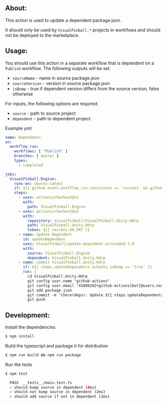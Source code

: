 ## About:

This action is used to update a dependent package.json.

It should only be used by `VisualPinball.*` projects in workflows and should not be deployed to the marketplace.

## Usage:

You should use this action in a separate workflow that is dependent on a `Publish` workflow. The following outputs will be set:

- `sourceName` - name in source package.json
- `sourceVersion` - version in source package.json
- `isBump` - true if dependent version differs from the source version, false otherwise

For inputs, the following options are required:

- `source` - path to source project
- `dependent` - path to dependent project

Example yml:

```yaml
name: Dependents
on:
  workflow_run:
    workflows: [ "Publish" ]
    branches: [ master ]
    types:
      - completed

jobs:
  VisualPinball.Engine:
    runs-on: ubuntu-latest
    if: ${{ github.event.workflow_run.conclusion == 'success' && github.event.workflow_run.event == 'workflow_run' }}
    steps:
      - uses: actions/checkout@v2
        with:
          path: VisualPinball.Engine
      - uses: actions/checkout@v2
        with:
          repository: VisualPinball/VisualPinball.Unity.Hdrp
          path: VisualPinball.Unity.Hdrp
          token: ${{ secrets.GH_PAT }} 
      - name: Update Dependent
        id: updateDependent
        uses: VisualPinball/update-dependent-action@v0.1.0
        with:
          source: VisualPinball.Engine
          dependent: VisualPinball.Unity.Hdrp
      - name: Commit VisualPinball.Unity.Hdrp
        if: ${{ steps.updateDependents.outputs.isBump == 'true' }} 
        run: |
          cd VisualPinball.Unity.Hdrp
          git config user.name "github-actions"
          git config user.email "41898282+github-actions[bot]@users.noreply.github.com"
          git add package.json
          git commit -m "chore(deps): Update ${{ steps.updateDependents.outputs.sourceName }} to ${{ steps.updateDependents.outputs.sourceVersion }}."
          git push
```           

## Development:

Install the dependencies  
```bash
$ npm install
```

Build the typescript and package it for distribution
```bash
$ npm run build && npm run package
```

Run the tests
```bash
$ npm test

  PASS  __tests__/main.test.ts
  ✓ should bump source in dependent (8ms)
  ✓ should not bump source in dependent (2ms)
  ✓ should add source if not in dependent (2ms)
```
